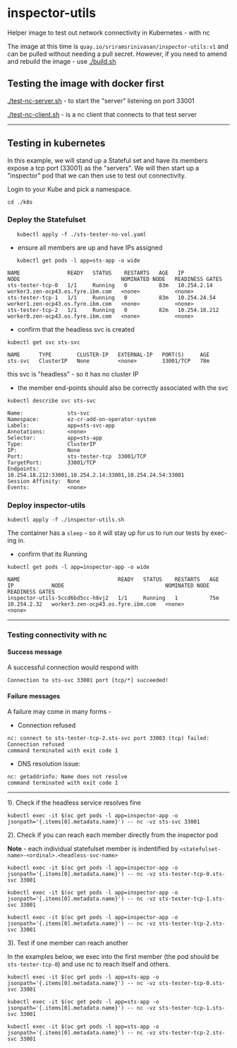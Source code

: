 # inspector-utils

Helper image to test out network connectivity in Kubernetes - with nc

The image at this time is `quay.io/sriramsrinivasan/inspector-utils:v1`  and can be pulled without needing a pull secret. However, if you need to amend and rebuild the image - use [./build.sh](./build.sh)

## Testing the image with docker first

[./test-nc-server.sh](./test-nc-server.sh)  - to start the "server" listening on port 33001

[./test-nc-client.sh](./test-nc-client.sh)  - is a nc client that connects to that test server 

---

## Testing in kubernetes

In this example, we will stand up a Stateful set and have its members expose a tcp port (33001) as the "servers".  We will then start up a "inspector" pod that we can then use to test out connectivity.

Login to your Kube and pick a namespace.

`cd ./k8s`

### Deploy the Statefulset

```
   kubectl apply -f ./sts-tester-no-vol.yaml
```

- ensure all members are up and  have IPs assigned

`   kubectl get pods -l app=sts-app -o wide`

```
NAME               READY   STATUS    RESTARTS   AGE   IP              NODE                                NOMINATED NODE   READINESS GATES
sts-tester-tcp-0   1/1     Running   0          83m   10.254.2.14     worker3.zen-ocp43.os.fyre.ibm.com   <none>           <none>
sts-tester-tcp-1   1/1     Running   0          83m   10.254.24.54    worker1.zen-ocp43.os.fyre.ibm.com   <none>           <none>
sts-tester-tcp-2   1/1     Running   0          82m   10.254.18.212   worker0.zen-ocp43.os.fyre.ibm.com   <none>           <none>
```

- confirm that the headless svc is created

`kubectl get svc sts-svc`

```
NAME      TYPE        CLUSTER-IP   EXTERNAL-IP   PORT(S)     AGE
sts-svc   ClusterIP   None         <none>        33001/TCP   78m
```

this svc is "headless" - so it has no cluster IP


- the member end-points should also be correctly associated with the svc

`kubectl describe svc sts-svc`

```
Name:              sts-svc
Namespace:         ez-cr-add-on-operator-system
Labels:            app=sts-svc-app
Annotations:       <none>
Selector:          app=sts-app
Type:              ClusterIP
IP:                None
Port:              sts-tester-tcp  33001/TCP
TargetPort:        33001/TCP
Endpoints:         10.254.18.212:33001,10.254.2.14:33001,10.254.24.54:33001
Session Affinity:  None
Events:            <none>
```


### Deploy inspector-utils 

```kubectl apply -f ./inspector-utils.sh```

The container has a `sleep` - so it will stay up for us to run our tests by exec-ing in.

- confirm that its Running
  
```kubectl get pods -l app=inspector-app -o wide```

```
NAME                               READY   STATUS    RESTARTS   AGE   IP            NODE                                NOMINATED NODE   READINESS GATES
inspector-utils-5ccd6bd5cc-h8vj2   1/1     Running   1          75m   10.254.2.32   worker3.zen-ocp43.os.fyre.ibm.com   <none>           <none>
```

---

### Testing connectivity with nc


#### Success message

A successful connection would respond with 

 `Connection to sts-svc 33001 port [tcp/*] succeeded!`

#### Failure messages

 A failure may come in many forms - 

   -  Connection refused

```
nc: connect to sts-tester-tcp-2.sts-svc port 33003 (tcp) failed: Connection refused
command terminated with exit code 1
```
 
   -  DNS resolution issue:

```
nc: getaddrinfo: Name does not resolve
command terminated with exit code 1
```

---

1). Check if the headless service resolves fine

```kubectl exec -it $(oc get pods -l app=inspector-app -o jsonpath='{.items[0].metadata.name}') -- nc -vz sts-svc 33001```


2). Check if you can reach each member directly from the inspector pod

**Note** - each individual statefulset member is indentified by `<statefulset-name>-<ordinal>.<headless-svc-name>`

```kubectl exec -it $(oc get pods -l app=inspector-app -o jsonpath='{.items[0].metadata.name}') -- nc -vz sts-tester-tcp-0.sts-svc 33001```

```kubectl exec -it $(oc get pods -l app=inspector-app -o jsonpath='{.items[0].metadata.name}') -- nc -vz sts-tester-tcp-1.sts-svc 33001```

```kubectl exec -it $(oc get pods -l app=inspector-app -o jsonpath='{.items[0].metadata.name}') -- nc -vz sts-tester-tcp-2.sts-svc 33001```


3). Test if one member can reach another

In the examples below, we exec into the first member (the pod should be `sts-tester-tcp-0`) and use nc to reach itself and others.

```kubectl exec -it $(oc get pods -l app=sts-app -o jsonpath='{.items[0].metadata.name}') -- nc -vz sts-tester-tcp-0.sts-svc 33001```

```kubectl exec -it $(oc get pods -l app=sts-app -o jsonpath='{.items[0].metadata.name}') -- nc -vz sts-tester-tcp-1.sts-svc 33001```

```kubectl exec -it $(oc get pods -l app=sts-app -o jsonpath='{.items[0].metadata.name}') -- nc -vz sts-tester-tcp-2.sts-svc 33001```
